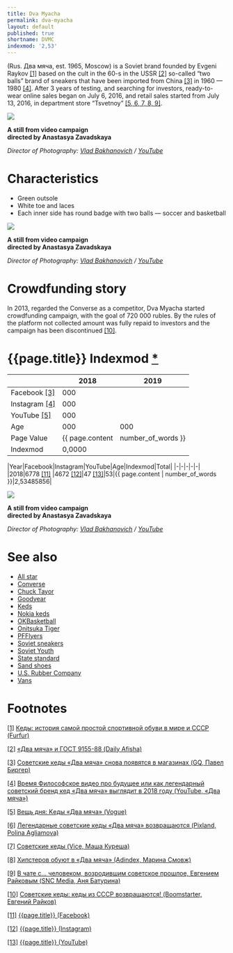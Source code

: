 ```yaml
---
title: Dva Myacha
permalink: dva-myacha
layout: default
published: true
shortname: DVMC
indexmod: '2,53'
---
```


(Rus. Два мяча, est. 1965, Moscow) is a Soviet brand founded by Evgeni Raykov <span id="a1">[\[1\]](#f1)</span> based on the cult in the 60-s in the USSR <span id="a2">[\[2\]](#f2)</span> so-called “two balls” brand of sneakers that have been imported from China <span id="a3">[\[3\]](#f3)</span> in 1960 — 1980 <span id="a4">[\[4\]](#f4)</span>. After 3 years of testing, and searching for investors, ready-to-wear online sales began on July 6, 2016, and retail sales started from July 13, 2016, in department store “Tsvetnoy” <span id="a5">[\[5, 6, 7, 8, 9\]](#f5)</span>.

![](/encyclopedia/images/dva-myacha.png)

**A still from video campaign<br>directed by Anastasya Zavadskaya**

*Director of Photography: [Vlad Bakhanovich](bakhanovich-vlad) / [YouTube](https://www.youtube.com/watch?v=Z90Mr4jhEgA)*

# Сharacteristics

+ Green outsole  
+ White toe and laces
+ Each inner side has round badge with two balls — soccer and basketball

![](/encyclopedia/images/dva-myacha-1.png)

**A still from video campaign<br>directed by Anastasya Zavadskaya**

*Director of Photography: [Vlad Bakhanovich](bakhanovich-vlad) / [YouTube](https://www.youtube.com/watch?v=Z90Mr4jhEgA)*

# Crowdfunding story

In 2013, regarded the Converse as a competitor, Dva Myacha started crowdfunding campaign, with the goal of 720 000 rubles. By the rules of the platform not collected amount  was fully repaid to investors and the campaign has been discontinued <span id="a10">[\[10\]](#f10)</span>.

# {{page.title}} Indexmod [*](indexmod)

||2018|2019|
|-|-|-|
|Facebook <span id="a3">[\[3\]](#f3)</span>|000||
|Instagram <span id="a4">[\[4\]](#f4)</span>|000||
|YouTube <span id="a5">[\[5\]](#f5)</span>|000||
|Age|000|000|
|Page Value|{{ page.content | number_of_words }}||
|Indexmod|0,0000||


|Year|Facebook|Instagram|YouTube|Age|Indexmod|Total|
|-|-|-|-|-|
|2018|6778 <span id="a11">[\[11\]](#f11) </span>|4672 <span id="a12">[\[12\]](#f12)</span>|47 <span id="a13">[\[13\]](#f13)</span>|53|{{ page.content | number_of_words }}|2,53485856|

![](/encyclopedia/images/dva-myacha-2.png)

**A still from video campaign<br>directed by Anastasya Zavadskaya**

*Director of Photography: [Vlad Bakhanovich](bakhanovich-vlad) / [YouTube](https://www.youtube.com/watch?v=Z90Mr4jhEgA)*

# See also

+ [All star](all-star)
+ [Converse](converse)
+ [Chuck Tayor](chuck-tayor)
+ [Goodyear](goodyear)
+ [Keds](keds)
+ [Nokia keds](nokia-keds)
+ [OKBasketball](okbasketball)
+ [Onitsuka Tiger](onitsuka-tiger)
+ [PFFlyers](pfflyers)
+ [Soviet sneakers](soviet-sneakers)
+ [Soviet Youth](soviet-youth)
+ [State standard](state-standard)
+ [Sand shoes](sand-shoes)
+ [U.S. Rubber Company](us-rubber-company)
+ [Vans](vans)

# Footnotes

[[1]](#a1) <span id="f1"></span> [Кеды: история самой простой спортивной обуви в мире и СССР (Furfur)](http://www.furfur.me/furfur/culture/culture/164015-kedy-sovok-dva-myacha)

[[2]](#a2) <span id="f2"></span> [«Два мяча» и ГОСТ 9155-88 (Daily Afisha)](https://daily.afisha.ru/archive/gorod/archive/v-rossii-vozobnovljajut-proizvodstvo-sovetskih-ked/)

[[3]](#a3) <span id="f3"></span> [Советские кеды «Два мяча» снова появятся в магазинах (GQ, Павел Биргер)](https://www.gq.ru/style/sovetskie-kedy-dva-myacha-snova-poyavyatsya-v-magazinah)

[[4]](#a4) <span id="f4"></span> [Время Философское видео про будущее или как легендарный советский бренд кед «Два мяча» выглядит в 2018 году (YouTube, «Два мяча»)](https://www.youtube.com/watch?v=Z90Mr4jhEgA&t=5s)

[[5]](#a5) <span id="f5"></span> [Вещь дня: Kеды «Два мяча» (Vogue)](https://www.vogue.ru/fashion/favourites-of-vogue/Veshch_dnya_kedy_Dva_myacha/)

[[6]](#a6) <span id="f6"></span> [Легендарные советские кеды «Два мяча» возвращаются (Pixland, Polina Agliamova)](https://www.pixland.uz/2016/07/07/5907/kedy-dva-mjacha/)

[[7]](#a7) <span id="f7"></span> [Советские кеды (Vice, Маша Куреша)](https://www.vice.com/ru/article/bmz38m/soviet-keds)

[[8]](#a8) <span id="f8"></span> [Хипстеров обуют в «Два мяча» (Аdindex, Марина Смовж)](https://adindex.ru/news/offtop/2013/03/25/97704.phtml)

[[9]](#a9) <span id="f9"></span> [В чате с… человеком, возродившим советское прошлое, Евгением Райковым (SNC Media, Аня Батурина)](http://www.sncmedia.ru/fashion/v-chate-s-chelovekom-vozrodivshim-sovetskie-proshloe-evgeniem-raykovym/)

[[10]](#a10) <span id="f10"></span> [Советские кеды: кеды из СССР возвращаются! (Boomstarter, Евгений Райков)](https://boomstarter.ru/projects/ss/sovetskie_kedy_kedy_iz_sssr_vozvraschayutsya)

[[11]](#a11) <span id="f11"></span> [{{page.title}} (Facebook)](index)

[[12]](#a12) <span id="f12"></span> [{{page.title}} (Instagram)](index)

[[13]](#a13) <span id="f13"></span> [{{page.title}} (YouTube)](index)
